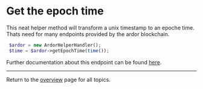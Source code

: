 # Get the epoch time

This neat helper method will transform a unix timestamp to an epoche time. Thats need for many endpoints provided by the ardor blockchain.

```php
 $ardor = new ArdorHelperHandler();        
 $time = $ardor->getEpochTime(time());
```

Further documentation about this endpoint can be found [here](https://ardordocs.jelurida.com/Utils#Get_Epoch_Time).

---
Return to the [overview](../overview.md) page for all topics.